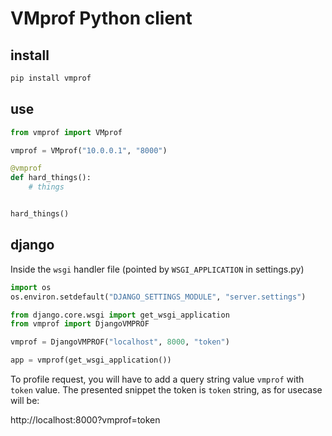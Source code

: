 # VMprof Python client


## install

```bash
pip install vmprof
```


## use
```python
from vmprof import VMprof

vmprof = VMprof("10.0.0.1", "8000")

@vmprof
def hard_things():
	# things


hard_things()
```

## django

Inside the `wsgi` handler file (pointed by `WSGI_APPLICATION` in settings.py)

```python
import os
os.environ.setdefault("DJANGO_SETTINGS_MODULE", "server.settings")

from django.core.wsgi import get_wsgi_application
from vmprof import DjangoVMPROF

vmprof = DjangoVMPROF("localhost", 8000, "token")

app = vmprof(get_wsgi_application())
```

To profile request, you will have to add a query string value `vmprof` with `token` value. The presented snippet the token is `token` string, as for usecase will be:

http://localhost:8000?vmprof=token
